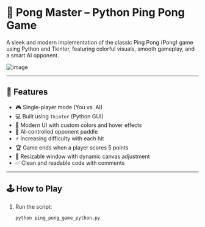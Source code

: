 # 🏓 Pong Master – Python Ping Pong Game

A sleek and modern implementation of the classic Ping Pong (Pong) game using Python and Tkinter, featuring colorful visuals, smooth gameplay, and a smart AI opponent.

![image](https://github.com/user-attachments/assets/cfcc8555-dde9-4998-b980-24e907798e95)


---

## 🚀 Features

- 🎮 Single-player mode (You vs. AI)
- 💻 Built using `Tkinter` (Python GUI)
- 🌈 Modern UI with custom colors and hover effects
- 🧠 AI-controlled opponent paddle
- ⚡ Increasing difficulty with each hit
- 🏆 Game ends when a player scores 5 points
- 📏 Resizable window with dynamic canvas adjustment
- ✅ Clean and readable code with comments

---

## 🕹️ How to Play

1. Run the script:
   ```bash
   python ping_pong_game_python.py
